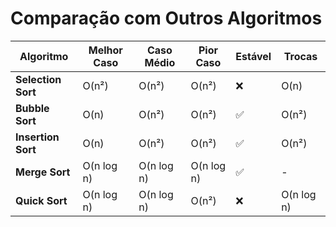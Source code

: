 # Comparação com Outros Algoritmos

| Algoritmo | Melhor Caso | Caso Médio | Pior Caso | Estável | Trocas |
|-----------|-------------|------------|-----------|---------|--------|
| **Selection Sort** | O(n²) | O(n²) | O(n²) | ❌ | O(n) |
| **Bubble Sort** | O(n) | O(n²) | O(n²) | ✅ | O(n²) |
| **Insertion Sort** | O(n) | O(n²) | O(n²) | ✅ | O(n²) |
| **Merge Sort** | O(n log n) | O(n log n) | O(n log n) | ✅ | - |
| **Quick Sort** | O(n log n) | O(n log n) | O(n²) | ❌ | O(n log n) |
